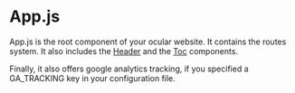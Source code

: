 # App.js

App.js is the root component of your ocular website. It contains the routes system.
It also includes the [Header](./header) and the [Toc](./toc) components.

Finally, it also offers google analytics tracking, if you specified a GA_TRACKING key in your configuration file.
